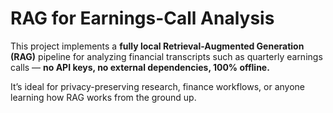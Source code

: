 # RAG for Earnings-Call Analysis

This project implements a **fully local Retrieval-Augmented Generation (RAG)** pipeline for analyzing financial transcripts such as quarterly earnings calls — **no API keys, no external dependencies, 100% offline.**

It’s ideal for privacy-preserving research, finance workflows, or anyone learning how RAG works from the ground up.
